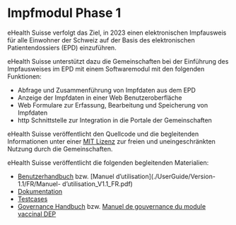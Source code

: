 # Impfmodul Phase 1

eHealth Suisse verfolgt das Ziel, in 2023 einen elektronischen Impfausweis für alle
Einwohner der Schweiz auf der Basis des elektronischen Patientendossiers (EPD)
einzuführen.

eHealth Suisse unterstützt dazu die Gemeinschaften bei der Einführung des Impfausweises
im EPD mit einem Softwaremodul mit den folgenden Funktionen:

- Abfrage und Zusammenführung von Impfdaten aus dem EPD
- Anzeige der Impfdaten in einer Web Benutzeroberfläche
- Web Formulare zur Erfassung, Bearbeitung und Speicherung von Impfdaten
- http Schnittstelle zur Integration in die Portale der Gemeinschaften

eHealth Suisse veröffentlicht den Quellcode und die begleitenden Informationen
unter einer [MIT Lizenz](./Documentation/DE/09_License.md) zur freien und
uneingeschränkten Nutzung durch die Gemeinschaften.

eHealth Suisse veröffentlicht die folgenden begleitenden Materialien:
- [Benutzerhandbuch](./UserGuide/Version-1.2/DE/Benutzerhandbuch-Impfmodul_V1.2_de.pdf) bzw. [Manuel d’utilisation](./UserGuide/Version-1.1/FR/Manuel-
d’utilisation_V1.1_FR.pdf)      
- [Dokumentation](./Documentation/EN/README.md)
- [Testcases](./Testcases/DE/README.md)
- [Governance Handbuch](./Documentation/DE/GovernanceHandbuch_Impfmodul_D_V01.00.pdf) bzw. [Manuel de gouvernance du module vaccinal DEP](./Documentation/FR/GovernanceHandbuch_Impfmodul_F_V01.00.pdf)
